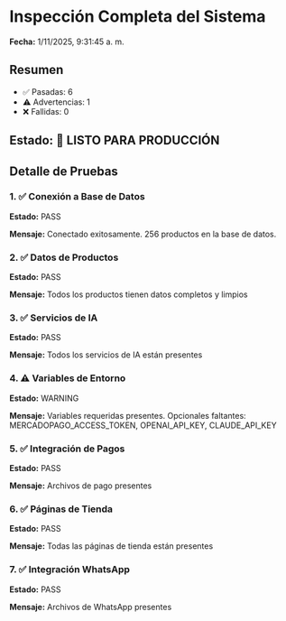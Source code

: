 # Inspección Completa del Sistema

**Fecha:** 1/11/2025, 9:31:45 a. m.

## Resumen

- ✅ Pasadas: 6
- ⚠️ Advertencias: 1
- ❌ Fallidas: 0

## Estado: 🎉 LISTO PARA PRODUCCIÓN

## Detalle de Pruebas

### 1. ✅ Conexión a Base de Datos

**Estado:** PASS

**Mensaje:** Conectado exitosamente. 256 productos en la base de datos.

### 2. ✅ Datos de Productos

**Estado:** PASS

**Mensaje:** Todos los productos tienen datos completos y limpios

### 3. ✅ Servicios de IA

**Estado:** PASS

**Mensaje:** Todos los servicios de IA están presentes

### 4. ⚠️ Variables de Entorno

**Estado:** WARNING

**Mensaje:** Variables requeridas presentes. Opcionales faltantes: MERCADOPAGO_ACCESS_TOKEN, OPENAI_API_KEY, CLAUDE_API_KEY

### 5. ✅ Integración de Pagos

**Estado:** PASS

**Mensaje:** Archivos de pago presentes

### 6. ✅ Páginas de Tienda

**Estado:** PASS

**Mensaje:** Todas las páginas de tienda están presentes

### 7. ✅ Integración WhatsApp

**Estado:** PASS

**Mensaje:** Archivos de WhatsApp presentes

